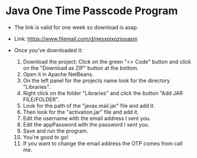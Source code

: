 ﻿# Java One Time Passcode Program

- The link is valid for one week so download is asap.

- Link: https://www.filemail.com/d/nesxqixozjqoasm

- Once you've downloaded it:
  1. Download the project: Click on the green "<> Code" button and click on the "Download as ZIP" button at the bottom.
  2. Open it in Apache NetBeans.
  3. On the left panel for the projects name look for the directory "Libraries".
  4. Right click on the folder "Libraries" and click the button "Add JAR FILE/FOLDER".
  5. Look for the path of the "javax.mail.jar" file and add it.
  6. Then look for the "activation.jar" file and add it.
  7. Edit the username with the email address I sent you.
  8. Edit the appPassword with the password I sent you.
  9. Save and run the program.
  10. You're good to go!
  11. If you want to change the email address the OTP comes from call me.
